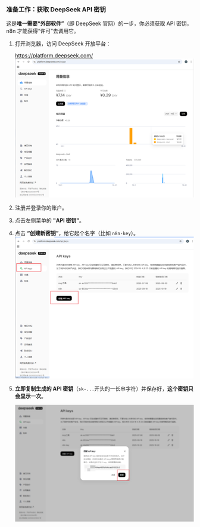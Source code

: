 

### 准备工作：获取 DeepSeek API 密钥 

这是**唯一需要“外部软件”**（即 DeepSeek 官网）的一步，你必须获取 API 密钥，n8n 才能获得“许可”去调用它。

1. 打开浏览器，访问 DeepSeek 开放平台：
    
    https://platform.deepseek.com/
    ![](image/Pasted_image_20251022183540.png)
    
1. 注册并登录你的账户。
    
2. 点击左侧菜单的 **"API 密钥"**。
    
3. 点击 **“创建新密钥”**，给它起个名字（比如 `n8n-key`）。
![](image/Pasted_image_20251022183653.png)
    
4. **立即复制生成的 API 密钥**（`sk-...`开头的一长串字符）并保存好，**这个密钥只会显示一次**。

    ![](image/Pasted_image_20251022191642.png)



